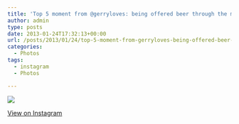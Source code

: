 ```yaml
---
title: 'Top 5 moment from @gerryloves: being offered beer through the medium of liner notes by @RickRedbeard'
author: admin
type: posts
date: 2013-01-24T17:32:13+00:00
url: /posts/2013/01/24/top-5-moment-from-gerryloves-being-offered-beer-through-the-medium-of-liner-notes-by-rickredbeard/
categories:
  - Photos
tags:
  - instagram
  - Photos

---
```

![][1]

<p class="view-instagram">
  <a href="http://instagr.am/p/U3_ucoqlgD/">View on Instagram</a>
</p>

 [1]: https://lobban.org/wordpress//HLIC/b0dfbbf24b0be6ceea711c348d1100c0.jpg